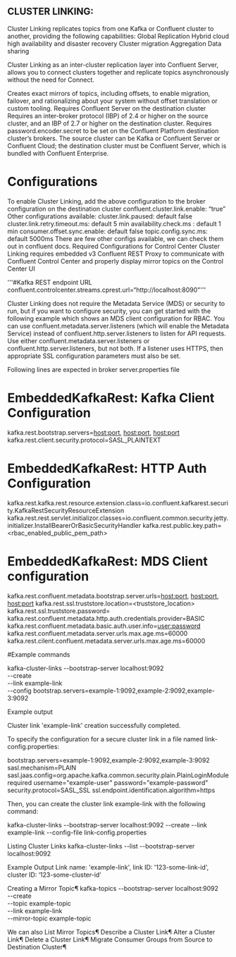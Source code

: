 ## CLUSTER LINKING:
Cluster Linking replicates topics from one Kafka or Confluent cluster to another, providing the following capabilities:
Global Replication
Hybrid cloud
high availability and disaster recovery
Cluster migration
Aggregation
Data sharing

Cluster Linking as an inter-cluster replication layer into Confluent Server, allows you to connect clusters together and replicate topics asynchronously without the need for Connect. 

Creates exact mirrors of topics, including offsets, to enable migration, failover, and rationalizing about your system without offset translation or custom tooling.
Requires Confluent Server on the destination cluster
Requires an inter-broker protocol (IBP) of 2.4 or higher on the source cluster, and an IBP of 2.7 or higher on the destination cluster. 
Requires password.encoder.secret to be set on the Confluent Platform destination cluster’s brokers.
The source cluster can be Kafka or Confluent Server or Confluent Cloud; the destination cluster must be Confluent Server, which is bundled with Confluent Enterprise.

# Configurations 
To enable Cluster Linking, add the above configuration to the broker configuration on the destination cluster 
confluent.cluster.link.enable: “true”
Other configurations available:
cluster.link.paused: default false
cluster.link.retry.timeout.ms: default 5 min
availability.check.ms : default 1 min
consumer.offset.sync.enable: default false
topic.config.sync.ms: default 5000ms
There are few other configs available, we can check them out in confluent docs.
Required Configurations for Control Center
Cluster Linking requires embedded v3 Confluent REST Proxy to communicate with Confluent Control Center and properly display mirror topics on the Control Center UI

'''#Kafka REST endpoint URL
confluent.controlcenter.streams.cprest.url=“http://localhost:8090"'''

Cluster Linking does not require the Metadata Service (MDS) or security to run, but if you want to configure security, you can get started with the following example which shows an MDS client configuration for RBAC.
You can use confluent.metadata.server.listeners (which will enable the Metadata Service) instead of confluent.http.server.listeners to listen for API requests. Use either confluent.metadata.server.listeners or confluent.http.server.listeners, but not both. If a listener uses HTTPS, then appropriate SSL configuration parameters must also be set. 

Following lines are expected in broker server.properties file
# EmbeddedKafkaRest: Kafka Client Configuration
kafka.rest.bootstrap.servers=<host:port>, <host:port>, <host:port>
kafka.rest.client.security.protocol=SASL_PLAINTEXT

# EmbeddedKafkaRest: HTTP Auth Configuration
kafka.rest.kafka.rest.resource.extension.class=io.confluent.kafkarest.security.KafkaRestSecurityResourceExtension
kafka.rest.rest.servlet.initializor.classes=io.confluent.common.security.jetty.initializer.InstallBearerOrBasicSecurityHandler
kafka.rest.public.key.path=<rbac_enabled_public_pem_path>

# EmbeddedKafkaRest: MDS Client configuration
kafka.rest.confluent.metadata.bootstrap.server.urls=<host:port>, <host:port>, <host:port>
kafka.rest.ssl.truststore.location=<truststore_location>
kafka.rest.ssl.truststore.password=<password>
kafka.rest.confluent.metadata.http.auth.credentials.provider=BASIC
kafka.rest.confluent.metadata.basic.auth.user.info=<user:password>
kafka.rest.confluent.metadata.server.urls.max.age.ms=60000
kafka.rest.cilent.confluent.metadata.server.urls.max.age.ms=60000



#Example commands

kafka-cluster-links --bootstrap-server localhost:9092 \
                       --create \
                       --link example-link \
                       --config bootstrap.servers=example-1:9092,example-2:9092,example-3:9092

Example output 

Cluster link 'example-link' creation successfully completed.

To specify the configuration for a secure cluster link in a file named link-config.properties:

bootstrap.servers=example-1:9092,example-2:9092,example-3:9092
sasl.mechanism=PLAIN
sasl.jaas.config=org.apache.kafka.common.security.plain.PlainLoginModule required username="example-user" password="example-password"
security.protocol=SASL_SSL
ssl.endpoint.identification.algorithm=https

Then, you can create the cluster link example-link with the following command:

kafka-cluster-links --bootstrap-server localhost:9092 --create --link example-link --config-file link-config.properties

Listing Cluster Links
kafka-cluster-links --list --bootstrap-server localhost:9092

Example Output
Link name: 'example-link', link ID: '123-some-link-id', cluster ID: ‘123-some-cluster-id’

Creating a Mirror Topic¶
kafka-topics --bootstrap-server localhost:9092 \
                 --create \
                 --topic example-topic \
                 --link example-link \
                 --mirror-topic example-topic

We can also 
List Mirror Topics¶
Describe a Cluster Link¶
Alter a Cluster Link¶
Delete a Cluster Link¶
Migrate Consumer Groups from Source to Destination Cluster¶

